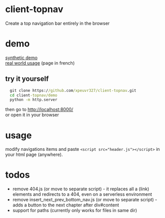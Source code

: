 # client-topnav
Create a top navigation bar entirely in the browser

# demo
[synthetic demo](https://xpeuvr327.github.io/client-topnav/demo/nested1/)   
[real world usage](http://lesitedela104.webredirect.org/104/le-roman-de-renart/) (page in french)
## try it yourself
```cmd
  git clone https://github.com/xpeuvr327/client-topnav.git  
  cd client-topnav/demo
  python -m http.server
```
then go to [http://localhost:8000/](http://localhost:8000/)  
or open it in your browser

# usage
modify navigations items and paste
``<script src="header.js"></script>`` in your html page (anywhere).

# todos
- remove 404.js (or move to separate script) - it replaces all a (link) elements and redirects to a 404, even on a serverless environment
- remove insert_next_prev_bottom_nav.js (or move to separate script) - adds a button to the next chapter after div#content
- support for paths (currently only works for files in same dir)
